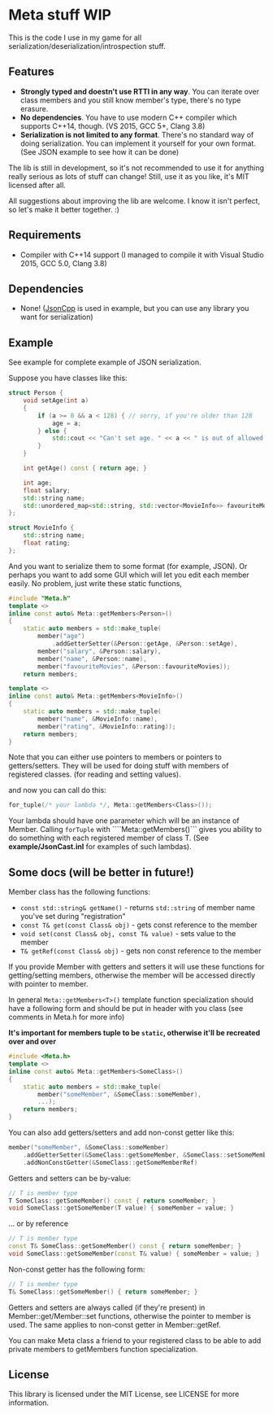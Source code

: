 Meta stuff WIP
=======

This is the code I use in my game for all serialization/deserialization/introspection stuff.

Features
----

- **Strongly typed and doestn't use RTTI in any way**. You can iterate over class members and you still know member's type, there's no type erasure.
- **No dependencies**. You have to use modern C++ compiler which supports C++14, though. (VS 2015, GCC 5+, Clang 3.8)
- **Serialization is not limited to any format**. There's no standard way of doing serialization. You can implement it yourself for your own format. (See JSON example to see how it can be done)

The lib is still in development, so it's not recommended to use it for anything really serious as lots of stuff can change!
Still, use it as you like, it's MIT licensed after all.

All suggestions about improving the lib are welcome. I know it isn't perfect, so let's make it better together. :)

Requirements
----
- Compiler with C++14 support (I managed to compile it with Visual Studio 2015, GCC 5.0, Clang 3.8)

Dependencies
-----
- None! ([JsonCpp](https://github.com/open-source-parsers/jsoncpp) is used in example, but you can use any library you want for serialization)

Example
----

See example for complete example of JSON serialization.

Suppose you have classes like this:
```c++
struct Person {
    void setAge(int a)
    {
        if (a >= 0 && a < 128) { // sorry, if you're older than 128
            age = a;
        } else {
            std::cout << "Can't set age. " << a << " is out of allowed range\n";
        }
    }

    int getAge() const { return age; }

    int age;
    float salary;
    std::string name;
    std::unordered_map<std::string, std::vector<MovieInfo>> favouriteMovies;
};

struct MovieInfo {
    std::string name;
    float rating;
};
```
And you want to serialize them to some format (for example, JSON). Or perhaps you want to add some GUI which will let you edit each member easily.
No problem, just write these static functions,

```c++
#include "Meta.h"
template <>
inline const auto& Meta::getMembers<Person>()
{
    static auto members = std::make_tuple(
        member("age")
            .addGetterSetter(&Person::getAge, &Person::setAge),
        member("salary", &Person::salary),
        member("name", &Person::name),
        member("favouriteMovies", &Person::favouriteMovies));
    return members; 

template <>
inline const auto& Meta::getMembers<MovieInfo>()
{
    static auto members = std::make_tuple(
        member("name", &MovieInfo::name),
        member("rating", &MovieInfo::rating));
    return members;
}
```
Note that you can either use pointers to members or pointers to getters/setters. They will be used for doing stuff with members of registered classes. (for reading and setting values).

and now you can call do this:
```c++
for_tuple(/* your lambda */, Meta::getMembers<Class>());
```

Your lambda should have one parameter which will be an instance of Member. Calling ```forTuple``` with ````Meta::getMembers<T>()``` gives you ability to do something with each registered member of class T.
(See **example/JsonCast.inl** for examples of such lambdas).

Some docs (will be better in future!)
---

Member class has the following functions:

* `const std::string& getName()` - returns `std::string` of member name you've set during "registration"
* `const T& get(const Class& obj)` - gets const reference to the member
* `void set(const Class& obj, const T& value)` - sets value to the member
* `T& getRef(const Class& obj)` - gets non const reference to the member

If you provide Member with getters and setters it will use these functions for getting/setting members, otherwise the member will be accessed directly with pointer to member.

In general `Meta::getMembers<T>()` template function specialization should have a following form and should be put in header with you class (see comments in Meta.h for more info)

**It's important for members tuple to be ```static```, otherwise it'll be recreated over and over**

```c++
#include <Meta.h>
template <>
inline const auto& Meta::getMembers<SomeClass>()
{
    static auto members = std::make_tuple(
        member("someMember", &SomeClass::someMember),
        ...);
    return members;
}
```

You can also add getters/setters and add non-const getter like this:

```c++
member("someMember", &SomeClass::someMember)
    .addGetterSetter(&SomeClass::getSomeMember, &SomeClass::setSomeMember)
    .addNonConstGetter(&SomeClass::getSomeMemberRef)
```

Getters and setters can be by-value:
```c++
// T is member type
T SomeClass::getSomeMember() const { return someMember; }
void SomeClass::getSomeMember(T value) { someMember = value; }
```

... or by reference
```c++
// T is member type
const T& SomeClass::getSomeMember() const { return someMember; }
void SomeClass::getSomeMember(const T& value) { someMember = value; }
```

Non-const getter has the following form:
```c++
// T is member type
T& SomeClass::getSomeMember() { return someMember; }
```

Getters and setters are always called (if they're present) in Member::get/Member::set functions, otherwise the pointer to member is used. The same applies to non-const getter in Member::getRef.

You can make Meta class a friend to your registered class to be able to add private members to getMembers function specialization.

License
---

This library is licensed under the MIT License, see LICENSE for more information.
